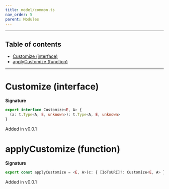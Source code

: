```yaml
---
title: model/common.ts
nav_order: 5
parent: Modules
---
```


---

<h2 class="text-delta">Table of contents</h2>

- [Customize (interface)](#customize-interface)
- [applyCustomize (function)](#applycustomize-function)

---

# Customize (interface)

**Signature**

```ts
export interface Customize<E, A> {
  (a: t.Type<A, E, unknown>): t.Type<A, E, unknown>
}
```

Added in v0.0.1

# applyCustomize (function)

**Signature**

```ts
export const applyCustomize = <E, A>(c: { [IoTsURI]?: Customize<E, A> } | undefined) => ...
```

Added in v0.0.1
